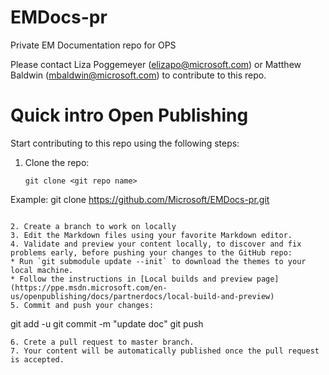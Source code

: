 # EMDocs-pr
Private EM Documentation repo for OPS

Please contact Liza Poggemeyer (elizapo@microsoft.com) or Matthew Baldwin (mbaldwin@microsoft.com) to contribute to this repo. 



Quick intro Open Publishing   
======================================
Start contributing to this repo using the following steps:

1. Clone the repo:
   ```
   git clone <git repo name>
Example:
   git clone https://github.com/Microsoft/EMDocs-pr.git
   ```

2. Create a branch to work on locally
3. Edit the Markdown files using your favorite Markdown editor.
4. Validate and preview your content locally, to discover and fix problems early, before pushing your changes to the GitHub repo:
   * Run `git submodule update --init` to download the themes to your local machine.
   * Follow the instructions in [Local builds and preview page](https://ppe.msdn.microsoft.com/en-us/openpublishing/docs/partnerdocs/local-build-and-preview)
5. Commit and push your changes:
   ```
   git add -u
   git commit -m "update doc"
   git push
   ```
6. Crete a pull request to master branch.
7. Your content will be automatically published once the pull request is accepted.
